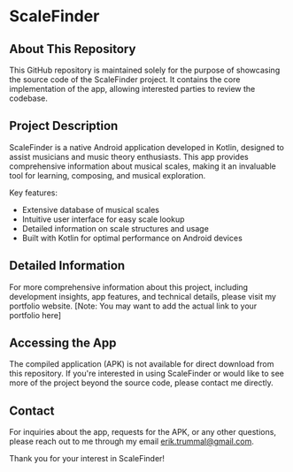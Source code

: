 # ScaleFinder

## About This Repository

This GitHub repository is maintained solely for the purpose of showcasing the source code of the ScaleFinder project. It contains the core implementation of the app, allowing interested parties to review the codebase.

## Project Description

ScaleFinder is a native Android application developed in Kotlin, designed to assist musicians and music theory enthusiasts. This app provides comprehensive information about musical scales, making it an invaluable tool for learning, composing, and musical exploration.

Key features:
- Extensive database of musical scales
- Intuitive user interface for easy scale lookup
- Detailed information on scale structures and usage
- Built with Kotlin for optimal performance on Android devices

## Detailed Information

For more comprehensive information about this project, including development insights, app features, and technical details, please visit my portfolio website. [Note: You may want to add the actual link to your portfolio here]

## Accessing the App

The compiled application (APK) is not available for direct download from this repository. If you're interested in using ScaleFinder or would like to see more of the project beyond the source code, please contact me directly.

## Contact

For inquiries about the app, requests for the APK, or any other questions, please reach out to me through my email erik.trummal@gmail.com. 

Thank you for your interest in ScaleFinder!